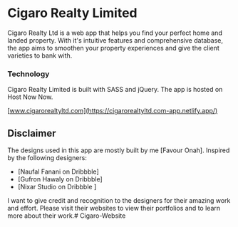 # **Cigaro Realty Limited**

Cigaro Realty Ltd is a web app that helps you find your perfect home and landed property. With it's intuitive features and comprehensive database, the app aims to smoothen your property experiences and give the client varieties to bank with.

### Technology
Cigaro Realty Limited is built with SASS and jQuery. The app is hosted on Host Now Now.

[www.cigarorealtyltd.com](https://cigarorealtyltd.com-app.netlify.app/)

## Disclaimer
The designs used in this app are mostly built by me [Favour Onah]. Inspired by the following designers:

- [Naufal Fanani on Dribbble]
- [Gufron Hawaly on Dribbble]
- [Nixar Studio on Dribbble ]

I want to give credit and recognition to the designers for their amazing work and effort. Please visit their websites to view their portfolios and to learn more about their work.# Cigaro-Website
